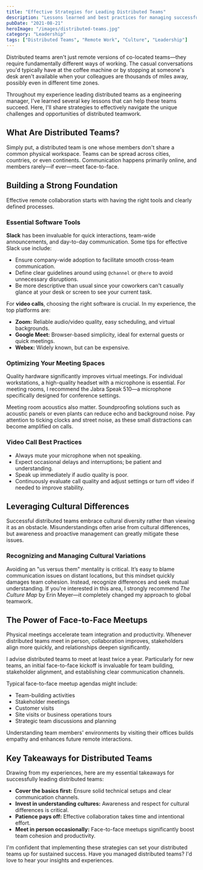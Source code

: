 ```yaml
---
title: "Effective Strategies for Leading Distributed Teams"
description: "Lessons learned and best practices for managing successful distributed teams across cultures, locations, and time zones."
pubDate: "2021-08-21"
heroImage: "/images/distributed-teams.jpg"
category: "Leadership"
tags: ["Distributed Teams", "Remote Work", "Culture", "Leadership"]
---
```


Distributed teams aren't just remote versions of co-located teams—they require fundamentally different ways of working. The casual conversations you'd typically have at the coffee machine or by stopping at someone's desk aren't available when your colleagues are thousands of miles away, possibly even in different time zones.

Throughout my experience leading distributed teams as a engineering manager, I've learned several key lessons that can help these teams succeed. Here, I'll share strategies to effectively navigate the unique challenges and opportunities of distributed teamwork.

## What Are Distributed Teams?

Simply put, a distributed team is one whose members don't share a common physical workspace. Teams can be spread across cities, countries, or even continents. Communication happens primarily online, and members rarely—if ever—meet face-to-face.

## Building a Strong Foundation

Effective remote collaboration starts with having the right tools and clearly defined processes.

### Essential Software Tools

**Slack** has been invaluable for quick interactions, team-wide announcements, and day-to-day communication. Some tips for effective Slack use include:

- Ensure company-wide adoption to facilitate smooth cross-team communication.
- Define clear guidelines around using `@channel` or `@here` to avoid unnecessary disruptions.
- Be more descriptive than usual since your coworkers can't casually glance at your desk or screen to see your current task.

For **video calls**, choosing the right software is crucial. In my experience, the top platforms are:

- **Zoom:** Reliable audio/video quality, easy scheduling, and virtual backgrounds.
- **Google Meet:** Browser-based simplicity, ideal for external guests or quick meetings.
- **Webex:** Widely known, but can be expensive.

### Optimizing Your Meeting Spaces

Quality hardware significantly improves virtual meetings. For individual workstations, a high-quality headset with a microphone is essential. For meeting rooms, I recommend the Jabra Speak 510—a microphone specifically designed for conference settings.

Meeting room acoustics also matter. Soundproofing solutions such as acoustic panels or even plants can reduce echo and background noise. Pay attention to ticking clocks and street noise, as these small distractions can become amplified on calls.

### Video Call Best Practices

- Always mute your microphone when not speaking.
- Expect occasional delays and interruptions; be patient and understanding.
- Speak up immediately if audio quality is poor.
- Continuously evaluate call quality and adjust settings or turn off video if needed to improve stability.

## Leveraging Cultural Differences

Successful distributed teams embrace cultural diversity rather than viewing it as an obstacle. Misunderstandings often arise from cultural differences, but awareness and proactive management can greatly mitigate these issues.

### Recognizing and Managing Cultural Variations

Avoiding an "us versus them" mentality is critical. It’s easy to blame communication issues on distant locations, but this mindset quickly damages team cohesion. Instead, recognize differences and seek mutual understanding. If you're interested in this area, I strongly recommend *The Culture Map* by Erin Meyer—it completely changed my approach to global teamwork.

## The Power of Face-to-Face Meetups

Physical meetings accelerate team integration and productivity. Whenever distributed teams meet in person, collaboration improves, stakeholders align more quickly, and relationships deepen significantly.

I advise distributed teams to meet at least twice a year. Particularly for new teams, an initial face-to-face kickoff is invaluable for team building, stakeholder alignment, and establishing clear communication channels.

Typical face-to-face meetup agendas might include:

- Team-building activities
- Stakeholder meetings
- Customer visits
- Site visits or business operations tours
- Strategic team discussions and planning

Understanding team members' environments by visiting their offices builds empathy and enhances future remote interactions.

## Key Takeaways for Distributed Teams

Drawing from my experiences, here are my essential takeaways for successfully leading distributed teams:

- **Cover the basics first:** Ensure solid technical setups and clear communication channels.
- **Invest in understanding cultures:** Awareness and respect for cultural differences is critical.
- **Patience pays off:** Effective collaboration takes time and intentional effort.
- **Meet in person occasionally:** Face-to-face meetups significantly boost team cohesion and productivity.

I'm confident that implementing these strategies can set your distributed teams up for sustained success. Have you managed distributed teams? I'd love to hear your insights and experiences.
